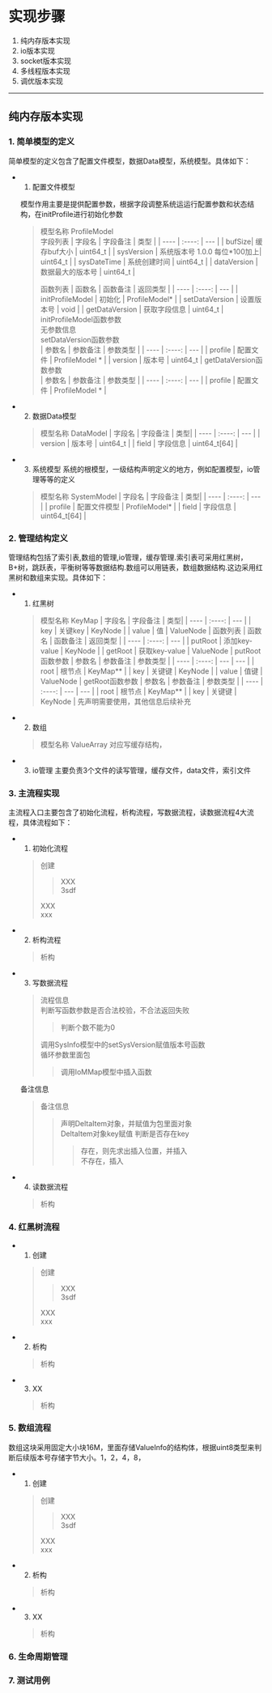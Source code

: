 # 实现步骤

1. 纯内存版本实现
2. io版本实现
3. socket版本实现
4. 多线程版本实现
5. 调优版本实现

---------------------------

## 纯内存版本实现

### 1. 简单模型的定义

简单模型的定义包含了配置文件模型，数据Data模型，系统模型。具体如下：

+ 1. 配置文件模型

  模型作用主要是提供配置参数，根据字段调整系统运运行配置参数和状态结构，在initProfile进行初始化参数
  > 模型名称  ProfileModel  
  > 字段列表
  >| 字段名  | 字段备注    | 类型     |
  >| ----   | :----:     | ---     |
  >| bufSize| 缓存buf大小 | uint64_t |
  >| sysVersion | 系统版本号 1.0.0 每位*100加上| uint64_t |
  >| sysDateTime | 系统创建时间 | uint64_t |
  >| dataVersion | 数据最大的版本号 | uint64_t |
  >
  > 函数列表
  >| 函数名 | 函数备注 |  返回类型 |
  >| ---- | :----: | --- |
  >| initProfileModel | 初始化 | ProfileModel* |
  >| setDataVersion | 设置版本号 | void |
  >| getDataVersion | 获取字段信息 | uint64_t |
  > initProfileModel函数参数  
  > 无参数信息  
  > setDataVersion函数参数  
  >| 参数名 | 参数备注 |  参数类型 |
  >| ---- | :----: | --- |
  >| profile | 配置文件 | ProfileModel * |
  >| version | 版本号 | uint64_t |
  > getDataVersion函数参数  
  >| 参数名 | 参数备注 |  参数类型 |
  >| ---- | :----: | --- |
  >| profile | 配置文件 | ProfileModel * |
  
+ 2. 数据Data模型

  >模型名称  DataModel
  >| 字段名 | 字段备注 | 类型|
  >| ---- | :----: | --- |
  >| version | 版本号 | uint64_t |
  >| field  | 字段信息 | uint64_t[64] |

+ 3. 系统模型
  系统的根模型，一级结构声明定义的地方，例如配置模型，io管理等等的定义
  >模型名称  SystemModel
  >| 字段名 | 字段备注 | 类型|
  >| ---- | :----: | --- |
  >| profile | 配置文件模型 | ProfileModel* |
  >| field  | 字段信息 | uint64_t[64] |

### 2. 管理结构定义

管理结构包括了索引表,数组的管理,io管理，缓存管理.索引表可采用红黑树，B+树，跳跃表，平衡树等等数据结构.数组可以用链表，数组数据结构.这边采用红黑树和数组来实现。具体如下：

+ 1. 红黑树
  >模型名称 KeyMap
  >| 字段名 | 字段备注 | 类型|
  >| ---- | :----: | --- |
  >| key | 关键key | KeyNode |
  >| value  | 值 | ValueNode |
  > 函数列表
  >| 函数名 | 函数备注 |  返回类型 |
  >| ---- | :----: | --- |
  >| putRoot | 添加key-value | KeyNode |
  >| getRoot | 获取key-value | ValueNode |
  > putRoot函数参数
  >| 参数名 | 参数备注 | 参数类型 |
  >| ---- | :----: | --- | --- |
  >| root | 根节点 |  KeyMap**  |
  >| key  |  关键键 | KeyNode |
  >| value |  值键 | ValueNode |
  > getRoot函数参数
  >| 参数名 | 参数备注 | 参数类型 |
  >| ---- | :----: | --- | --- |
  >| root | 根节点 |  KeyMap**  |
  >| key  |  关键键 | KeyNode |
  >先声明需要使用，其他信息后续补充

+ 2. 数组

  >模型名称 ValueArray
  >对应写缓存结构，

+ 3. io管理
主要负责3个文件的读写管理，缓存文件，data文件，索引文件
  >  

### 3. 主流程实现

主流程入口主要包含了初始化流程，析构流程，写数据流程，读数据流程4大流程，具体流程如下：

+ 1. 初始化流程
  > 创建
  > > XXX  
  > > 3sdf  
  >
  > XXX  
  > xxx

+ 2. 析构流程
  > 析构
  >

+ 3. 写数据流程
  > 流程信息  
  > 判断写函数参数是否合法校验，不合法返回失败  
  > >判断个数不能为0
  >
  > 调用SysInfo模型中的setSysVersion赋值版本号函数  
  > 循环参数里面包
  > > 调用IoMMap模型中插入函数

  备注信息

  >备注信息
  > > 声明DeltaItem对象，并赋值为包里面对象  
  > > DeltaItem对象key赋值
  > > 判断是否存在key
  > > > 存在，则先求出插入位置，并插入  
  > > > 不存在，插入

+ 4. 读数据流程
  > 析构
  >

### 4. 红黑树流程

+ 1. 创建
  > 创建
  > > XXX  
  > > 3sdf  
  >
  > XXX  
  > xxx

+ 2. 析构
  > 析构
  >

+ 3. XX
  > 析构
  >

### 5. 数组流程

数组这块采用固定大小块16M，里面存储ValueInfo的结构体，根据uint8类型来判断后续版本号存储字节大小。1，2，4，8，

+ 1. 创建
  > 创建
  > > XXX  
  > > 3sdf  
  >
  > XXX  
  > xxx

+ 2. 析构
  > 析构
  >

+ 3. XX
  > 析构
  >

### 6. 生命周期管理

### 7. 测试用例
